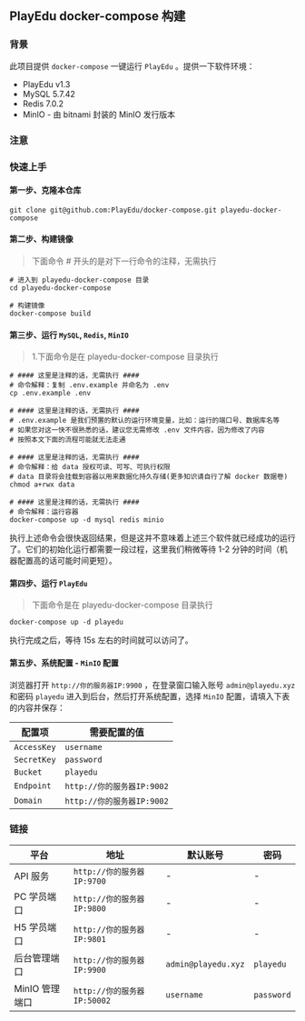 ## PlayEdu docker-compose 构建

### 背景

此项目提供 `docker-compose` 一键运行 `PlayEdu` 。提供一下软件环境：

- PlayEdu v1.3
- MySQL 5.7.42
- Redis 7.0.2
- MinIO - 由 bitnami 封装的 MinIO 发行版本

### 注意

### 快速上手

#### 第一步、克隆本仓库

```
git clone git@github.com:PlayEdu/docker-compose.git playedu-docker-compose
```

#### 第二步、构建镜像

> 下面命令 # 开头的是对下一行命令的注释，无需执行

```
# 进入到 playedu-docker-compose 目录
cd playedu-docker-compose

# 构建镜像
docker-compose build
```

#### 第三步、运行 `MySQL`, `Redis`, `MinIO`

> 1.下面命令是在 playedu-docker-compose 目录执行  

```
# #### 这里是注释的话，无需执行 ####
# 命令解释：复制 .env.example 并命名为 .env
cp .env.example .env

# #### 这里是注释的话，无需执行 ####
# .env.example 是我们预置的默认的运行环境变量，比如：运行的端口号、数据库名等
# 如果您对这一快不很熟悉的话，建议您无需修改 .env 文件内容，因为修改了内容
# 按照本文下面的流程可能就无法走通

# #### 这里是注释的话，无需执行 ####
# 命令解释：给 data 授权可读、可写、可执行权限
# data 目录将会挂载到容器以用来数据化持久存储(更多知识请自行了解 docker 数据卷)
chmod a+rwx data

# #### 这里是注释的话，无需执行 ####
# 命令解释：运行容器
docker-compose up -d mysql redis minio
```

执行上述命令会很快返回结果，但是这并不意味着上述三个软件就已经成功的运行了。它们的初始化运行都需要一段过程，这里我们稍微等待 1-2 分钟的时间（机器配置高的话可能时间更短）。

#### 第四步、运行 `PlayEdu`

> 下面命令是在 playedu-docker-compose 目录执行

```
docker-compose up -d playedu
```

执行完成之后，等待 15s 左右的时间就可以访问了。

#### 第五步、系统配置 - `MinIO` 配置

浏览器打开 `http://你的服务器IP:9900` ，在登录窗口输入账号 `admin@playedu.xyz` 和密码 `playedu` 进入到后台，然后打开系统配置，选择 `MinIO` 配置，请填入下表的内容并保存：

| 配置项      | 需要配置的值               |
| ----------- | -------------------------- |
| `AccessKey` | `username`                 |
| `SecretKey` | `password`                 |
| `Bucket`    | `playedu`                  |
| `Endpoint`  | `http://你的服务器IP:9002` |
| `Domain`    | `http://你的服务器IP:9002` |

### 链接

| 平台           | 地址                        | 默认账号            | 密码       |
| -------------- | --------------------------- | ------------------- | ---------- |
| API 服务       | `http://你的服务器IP:9700`  | -                   | -          |
| PC 学员端口    | `http://你的服务器IP:9800`  | -                   | -          |
| H5 学员端口    | `http://你的服务器IP:9801`  | -                   | -          |
| 后台管理端口   | `http://你的服务器IP:9900`  | `admin@playedu.xyz` | `playedu`  |
| MinIO 管理端口 | `http://你的服务器IP:50002` | `username`          | `password` |
